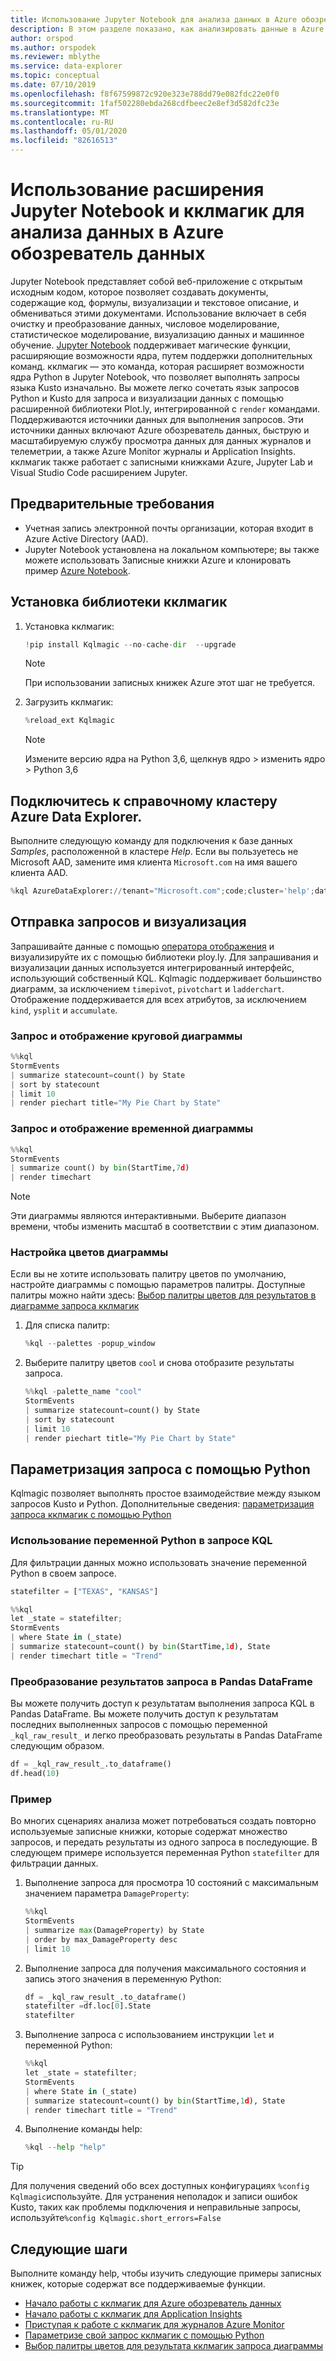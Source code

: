 ```yaml
---
title: Использование Jupyter Notebook для анализа данных в Azure обозреватель данных
description: В этом разделе показано, как анализировать данные в Azure обозреватель данных с помощью Jupyter Notebook и расширения кклмагик.
author: orspod
ms.author: orspodek
ms.reviewer: mblythe
ms.service: data-explorer
ms.topic: conceptual
ms.date: 07/10/2019
ms.openlocfilehash: f8f67599872c920e323e788dd79e082fdc22e0f0
ms.sourcegitcommit: 1faf502280ebda268cdfbeec2e8ef3d582dfc23e
ms.translationtype: MT
ms.contentlocale: ru-RU
ms.lasthandoff: 05/01/2020
ms.locfileid: "82616513"
---
```

# <a name="use-a-jupyter-notebook-and-kqlmagic-extension-to-analyze-data-in-azure-data-explorer"></a>Использование расширения Jupyter Notebook и кклмагик для анализа данных в Azure обозреватель данных

Jupyter Notebook представляет собой веб-приложение с открытым исходным кодом, которое позволяет создавать документы, содержащие код, формулы, визуализации и текстовое описание, и обмениваться этими документами. Использование включает в себя очистку и преобразование данных, числовое моделирование, статистическое моделирование, визуализацию данных и машинное обучение.
[Jupyter Notebook](https://jupyter.org/) поддерживает магические функции, расширяющие возможности ядра, путем поддержки дополнительных команд. кклмагик — это команда, которая расширяет возможности ядра Python в Jupyter Notebook, что позволяет выполнять запросы языка Kusto изначально. Вы можете легко сочетать язык запросов Python и Kusto для запроса и визуализации данных с помощью расширенной библиотеки Plot.ly, интегрированной с `render` командами. Поддерживаются источники данных для выполнения запросов. Эти источники данных включают Azure обозреватель данных, быструю и масштабируемую службу просмотра данных для данных журналов и телеметрии, а также Azure Monitor журналы и Application Insights. кклмагик также работает с записными книжками Azure, Jupyter Lab и Visual Studio Code расширением Jupyter.

## <a name="prerequisites"></a>Предварительные требования

- Учетная запись электронной почты организации, которая входит в Azure Active Directory (AAD).
- Jupyter Notebook установлена на локальном компьютере; вы также можете использовать Записные книжки Azure и клонировать пример [Azure Notebook](https://kustomagicsamples-manojraheja.notebooks.azure.com/j/notebooks/Getting%20Started%20with%20kqlmagic%20on%20Azure%20Data%20Explorer.ipynb).

## <a name="install-kqlmagic-library"></a>Установка библиотеки кклмагик

1. Установка кклмагик:

    ```python
    !pip install Kqlmagic --no-cache-dir  --upgrade
    ```
    > [!NOTE]
    > При использовании записных книжек Azure этот шаг не требуется.

1. Загрузить кклмагик:

    ```python
    %reload_ext Kqlmagic
    ```
    > [!NOTE]
    > Измените версию ядра на Python 3,6, щелкнув ядро > изменить ядро > Python 3,6
    
## <a name="connect-to-the-azure-data-explorer-help-cluster"></a>Подключитесь к справочному кластеру Azure Data Explorer.

Выполните следующую команду для подключения к базе данных *Samples*, расположенной в кластере *Help*. Если вы пользуетесь не Microsoft AAD, замените имя клиента `Microsoft.com` на имя вашего клиента AAD.

```python
%kql AzureDataExplorer://tenant="Microsoft.com";code;cluster='help';database='Samples'
```

## <a name="query-and-visualize"></a>Отправка запросов и визуализация

Запрашивайте данные с помощью [оператора отображения](kusto/query/renderoperator.md) и визуализируйте их с помощью библиотеки ploy.ly. Для запрашивания и визуализации данных используется интегрированный интерфейс, использующий собственный KQL. Kqlmagic поддерживает большинство диаграмм, за исключением `timepivot`, `pivotchart` и `ladderchart`. Отображение поддерживается для всех атрибутов, за исключением `kind`, `ysplit` и `accumulate`. 

### <a name="query-and-render-piechart"></a>Запрос и отображение круговой диаграммы

```python
%%kql
StormEvents
| summarize statecount=count() by State
| sort by statecount 
| limit 10
| render piechart title="My Pie Chart by State"
```

### <a name="query-and-render-timechart"></a>Запрос и отображение временной диаграммы

```python
%%kql
StormEvents
| summarize count() by bin(StartTime,7d)
| render timechart
```

> [!NOTE]
> Эти диаграммы являются интерактивными. Выберите диапазон времени, чтобы изменить масштаб в соответствии с этим диапазоном.

### <a name="customize-the-chart-colors"></a>Настройка цветов диаграммы

Если вы не хотите использовать палитру цветов по умолчанию, настройте диаграммы с помощью параметров палитры. Доступные палитры можно найти здесь: [Выбор палитры цветов для результатов в диаграмме запроса кклмагик](https://mybinder.org/v2/gh/Microsoft/jupyter-kqlmagic/master?filepath=notebooks%2FColorYourCharts.ipynb)

1. Для списка палитр:

    ```python
    %kql --palettes -popup_window
    ```

1. Выберите палитру цветов `cool` и снова отобразите результаты запроса.

    ```python
    %%kql -palette_name "cool"
    StormEvents
    | summarize statecount=count() by State
    | sort by statecount
    | limit 10
    | render piechart title="My Pie Chart by State"
    ```

## <a name="parameterize-a-query-with-python"></a>Параметризация запроса с помощью Python

Kqlmagic позволяет выполнять простое взаимодействие между языком запросов Kusto и Python. Дополнительные сведения: [параметризация запроса кклмагик с помощью Python](https://mybinder.org/v2/gh/Microsoft/jupyter-Kqlmagic/master?filepath=notebooks%2FParametrizeYourQuery.ipynb)

### <a name="use-a-python-variable-in-your-kql-query"></a>Использование переменной Python в запросе KQL

Для фильтрации данных можно использовать значение переменной Python в своем запросе.

```python
statefilter = ["TEXAS", "KANSAS"]
```

```python
%%kql
let _state = statefilter;
StormEvents 
| where State in (_state) 
| summarize statecount=count() by bin(StartTime,1d), State
| render timechart title = "Trend"
```

### <a name="convert-query-results-to-pandas-dataframe"></a>Преобразование результатов запроса в Pandas DataFrame

Вы можете получить доступ к результатам выполнения запроса KQL в Pandas DataFrame. Вы можете получить доступ к результатам последних выполненных запросов с помощью переменной `_kql_raw_result_` и легко преобразовать результаты в Pandas DataFrame следующим образом.

```python
df = _kql_raw_result_.to_dataframe()
df.head(10)
```

### <a name="example"></a>Пример

Во многих сценариях анализа может потребоваться создать повторно используемые записные книжки, которые содержат множество запросов, и передать результаты из одного запроса в последующие. В следующем примере используется переменная Python `statefilter` для фильтрации данных.

1. Выполнение запроса для просмотра 10 состояний с максимальным значением параметра `DamageProperty`:

    ```python
    %%kql
    StormEvents
    | summarize max(DamageProperty) by State
    | order by max_DamageProperty desc
    | limit 10
    ```

1. Выполнение запроса для получения максимального состояния и запись этого значения в переменную Python:

    ```python
    df = _kql_raw_result_.to_dataframe()
    statefilter =df.loc[0].State
    statefilter
    ```

1. Выполнение запроса с использованием инструкции `let` и переменной Python:

    ```python
    %%kql
    let _state = statefilter;
    StormEvents 
    | where State in (_state)
    | summarize statecount=count() by bin(StartTime,1d), State
    | render timechart title = "Trend"
    ```

1. Выполнение команды help:

    ```python
    %kql --help "help"
    ```

> [!TIP]
> Для получения сведений обо всех доступных конфигурациях `%config Kqlmagic`используйте. Для устранения неполадок и записи ошибок Kusto, таких как проблемы подключения и неправильные запросы, используйте`%config Kqlmagic.short_errors=False`

## <a name="next-steps"></a>Следующие шаги

Выполните команду help, чтобы изучить следующие примеры записных книжек, которые содержат все поддерживаемые функции.
- [Начало работы с кклмагик для Azure обозреватель данных](https://mybinder.org/v2/gh/Microsoft/jupyter-kqlmagic/master?filepath=notebooks%2FQuickStart.ipynb) 
- [Начало работы с кклмагик для Application Insights](https://mybinder.org/v2/gh/Microsoft/jupyter-kqlmagic/master?filepath=notebooks%2FQuickStartAI.ipynb) 
- [Приступая к работе с кклмагик для журналов Azure Monitor](https://mybinder.org/v2/gh/Microsoft/jupyter-kqlmagic/master?filepath=notebooks%2FQuickStartLA.ipynb) 
- [Параметризе свой запрос кклмагик с помощью Python](https://mybinder.org/v2/gh/Microsoft/jupyter-kqlmagic/master?filepath=notebooks%2FParametrizeYourQuery.ipynb) 
- [Выбор палитры цветов для результата кклмагик запроса диаграммы](https://mybinder.org/v2/gh/Microsoft/jupyter-kqlmagic/master?filepath=notebooks%2FColorYourCharts.ipynb)
